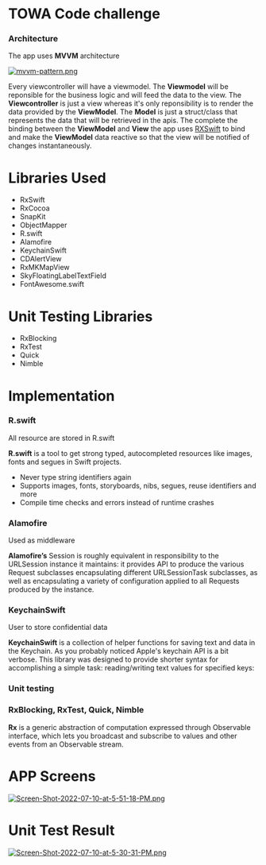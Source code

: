 # TOWA Code challenge

### Architecture
The app uses **MVVM** architecture 

[![mvvm-pattern.png](https://i.postimg.cc/gkRWFnyR/mvvm-pattern.png)](https://postimg.cc/QHXPcNyx)

Every viewcontroller will have a viewmodel. The **Viewmodel** will be reponsible for the business logic and will feed the data to the view. The **Viewcontroller** is just a view whereas it's only reponsibility is to render the data provided by the **ViewModel**. The **Model** is just a struct/class that represents the data that will be retrieved in the apis. The complete the binding between the **ViewModel** and **View** the app uses [RXSwift](https://github.com/ReactiveX/RxSwift) to bind and make the **ViewModel** data reactive so that the view will be notified of changes instantaneously.

# Libraries Used
- RxSwift
- RxCocoa
- SnapKit
- ObjectMapper
- R.swift
- Alamofire
- KeychainSwift
- CDAlertView
- RxMKMapView
- SkyFloatingLabelTextField
- FontAwesome.swift

# Unit Testing Libraries
- RxBlocking
- RxTest
- Quick
- Nimble

# Implementation

### R.swift

All resource are stored in R.swift

**R.swift** is a tool to get strong typed, autocompleted resources like images, fonts and segues in Swift projects.
- Never type string identifiers again
- Supports images, fonts, storyboards, nibs, segues, reuse identifiers and more
- Compile time checks and errors instead of runtime crashes


### Alamofire

Used as middleware

**Alamofire’s** Session is roughly equivalent in responsibility to the URLSession instance it maintains: it provides API to produce the various Request subclasses encapsulating different URLSessionTask subclasses, as well as encapsulating a variety of configuration applied to all Requests produced by the instance.

### KeychainSwift

User to store confidential data

**KeychainSwift** is a collection of helper functions for saving text and data in the Keychain. As you probably noticed Apple's keychain API is a bit verbose. This library was designed to provide shorter syntax for accomplishing a simple task: reading/writing text values for specified keys:

### Unit testing
### RxBlocking, RxTest, Quick, Nimble

**Rx** is a generic abstraction of computation expressed through Observable<Element> interface, which lets you broadcast and subscribe to values and other events from an Observable stream.

# APP Screens

[![Screen-Shot-2022-07-10-at-5-51-18-PM.png](https://i.postimg.cc/mDsPW0JN/Screen-Shot-2022-07-10-at-5-51-18-PM.png)](https://postimg.cc/WD5NMf2h)

# Unit Test Result

[![Screen-Shot-2022-07-10-at-5-30-31-PM.png](https://i.postimg.cc/qRBYN7Cm/Screen-Shot-2022-07-10-at-5-30-31-PM.png)](https://postimg.cc/t1fDfpkP)